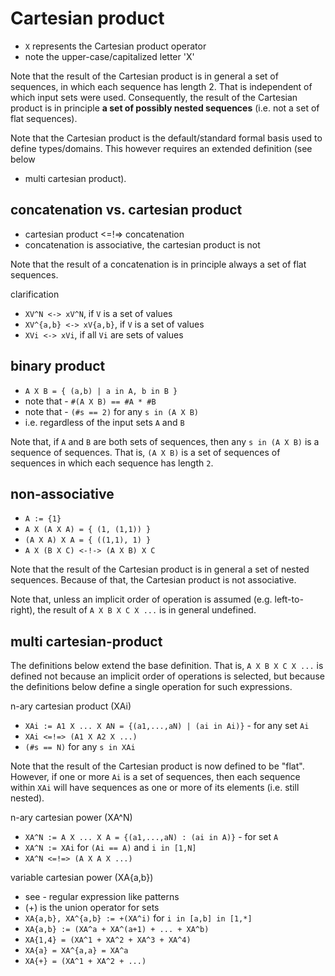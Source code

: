 
<!-- ======================================================================= -->
# Cartesian product

* `X` represents the Cartesian product operator
* note the upper-case/capitalized letter 'X'

Note that the result of the Cartesian product is in general a set of sequences,
in which each sequence has length 2. That is independent of which input sets
were used. Consequently, the result of the Cartesian product is in principle
**a set of possibly nested sequences** (i.e. not a set of flat sequences).

Note that the Cartesian product is the default/standard formal basis used to
define types/domains. This however requires an extended definition (see below
- multi cartesian product).

<!-- ======================================================================= -->
## concatenation vs. cartesian product

* cartesian product <=!=> concatenation
* concatenation is associative, the cartesian product is not

Note that the result of a concatenation is
in principle always a set of flat sequences.

clarification

* `XV^N <-> xV^N`, if `V` is a set of values
* `XV^{a,b} <-> xV{a,b}`, if `V` is a set of values
* `XVi <-> xVi`, if all `Vi` are sets of values

<!-- ======================================================================= -->
## binary product

* `A X B = { (a,b) | a in A, b in B }`
* note that - `#(A X B) == #A * #B`
* note that - `(#s == 2)` for any `s in (A X B)`
* i.e. regardless of the input sets `A` and `B`

Note that, if `A` and `B` are both sets of sequences, then any `s in (A X B)`
is a sequence of sequences. That is, `(A X B)` is a set of sequences of
sequences in which each sequence has length `2`.

<!-- ======================================================================= -->
## non-associative

* `A := {1}`
* `A X (A X A) = { (1, (1,1)) }`
* `(A X A) X A = { ((1,1), 1) }`
* `A X (B X C) <-!-> (A X B) X C`

Note that the result of the Cartesian product is in general a set of nested
sequences. Because of that, the Cartesian product is not associative.

Note that, unless an implicit order of operation is assumed (e.g.
left-to-right), the result of `A X B X C X ...` is in general undefined.

<!-- ======================================================================= -->
## multi cartesian-product

The definitions below extend the base definition. That is, `A X B X C X ...` is
defined not because an implicit order of operations is selected, but because the
definitions below define a single operation for such expressions.

n-ary cartesian product (XAi)

* `XAi := A1 X ... X AN = {(a1,...,aN) | (ai in Ai)}` - for any set `Ai`
* `XAi <=!=> (A1 X A2 X ...)`
* `(#s == N)` for any `s in XAi`

Note that the result of the Cartesian product is now defined to be "flat".
However, if one or more `Ai` is a set of sequences, then each sequence within
`XAi` will have sequences as one or more of its elements (i.e. still nested).

n-ary cartesian power (XA^N)

* `XA^N := A X ... X A = {(a1,...,aN) : (ai in A)}` - for set `A`
* `XA^N := XAi` for `(Ai == A)` and `i in [1,N]`
* `XA^N <=!=> (A X A X ...)`

variable cartesian power (XA{a,b})

* see - regular expression like patterns
* (+) is the union operator for sets
* `XA{a,b}, XA^{a,b} := +(XA^i)` for `i in [a,b] in [1,*]`
* `XA{a,b} := (XA^a + XA^(a+1) + ... + XA^b)`
* `XA{1,4} = (XA^1 + XA^2 + XA^3 + XA^4)`
* `XA{a} = XA^{a,a} = XA^a`
* `XA{+} = (XA^1 + XA^2 + ...)`
